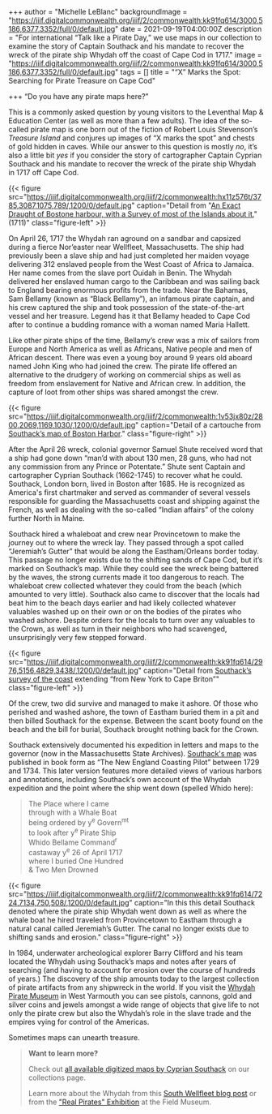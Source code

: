 +++
author = "Michelle LeBlanc"
backgroundImage = "https://iiif.digitalcommonwealth.org/iiif/2/commonwealth:kk91fq614/3000,5186,6377,3352/full/0/default.jpg"
date = 2021-09-19T04:00:00Z
description = "For international “Talk like a Pirate Day,” we use maps in our collection to examine the story of Captain Southack and his mandate to recover the wreck of the pirate ship Whydah off the coast of Cape Cod in 1717."
image = "https://iiif.digitalcommonwealth.org/iiif/2/commonwealth:kk91fq614/3000,5186,6377,3352/full/0/default.jpg"
tags = []
title = "“X” Marks the Spot: Searching for Pirate Treasure on Cape Cod"

+++
“Do you have any pirate maps here?”

This is a commonly asked question by young visitors to the Leventhal Map & Education Center (as well as more than a few adults). The idea of the so-called pirate map is one born out of the fiction of Robert Louis Stevenson’s _Treasure Island_ and conjures up images of “X marks the spot” and chests of gold hidden in caves. While our answer to this question is mostly _no_, it’s also a little bit _yes_ if you consider the story of cartographer Captain Cyprian Southack and his mandate to recover the wreck of the pirate ship Whydah in 1717 off Cape Cod.

{{< figure src="https://iiif.digitalcommonwealth.org/iiif/2/commonwealth:hx11z576t/3785,3087,1075,789/,1200/0/default.jpg" caption="Detail from \"[An Exact Draught of Bostone harbour, with a Survey of most of the Islands about it.](https://collections.leventhalmap.org/search/commonwealth:hx11z575j)\" (1711)" class="figure-left" >}}

On April 26, 1717 the Whydah ran aground on a sandbar and capsized during a fierce Nor’easter near Wellfleet, Massachusetts. The ship had previously been a slave ship and had just completed her maiden voyage delivering 312 enslaved people from the West Coast of Africa to Jamaica. Her name comes from the slave port Ouidah in Benin. The Whydah delivered her enslaved human cargo to the Caribbean and was sailing back to England bearing enormous profits from the trade. Near the Bahamas, Sam Bellamy (known as “Black Bellamy”), an infamous pirate captain, and his crew captured the ship and took possession of the state-of-the-art vessel and her treasure. Legend has it that Bellamy headed to Cape Cod after to continue a budding romance with a woman named Maria Hallett.

Like other pirate ships of the time, Bellamy’s crew was a mix of sailors from Europe and North America as well as Africans, Native people and men of African descent. There was even a young boy around 9 years old aboard named John King who had joined the crew. The pirate life offered an alternative to the drudgery of working on commercial ships as well as freedom from enslavement for Native and African crew. In addition, the capture of loot from other ships was shared amongst the crew.

{{< figure src="https://iiif.digitalcommonwealth.org/iiif/2/commonwealth:1v53jx80z/2800,2069,1169,1030/,1200/0/default.jpg" caption="Detail of a cartouche from [Southack’s map of Boston Harbor](https://collections.leventhalmap.org/search/commonwealth:1257bb08n)." class="figure-right" >}}

After the April 26 wreck, colonial governor Samuel Shute received word that a ship had gone down “man’d with about 130 men, 28 guns, who had not any commission from any Prince or Potentate.” Shute sent Captain and cartographer Cyprian Southack (1662-1745) to recover what he could. Southack, London born, lived in Boston after 1685. He is recognized as America's first chartmaker and served as commander of several vessels responsible for guarding the Massachusetts coast and shipping against the French, as well as dealing with the so-called “Indian affairs” of the colony further North in Maine.

Southack hired a whaleboat and crew near Provincetown to make the journey out to where the wreck lay. They passed through a spot called “Jeremiah’s Gutter” that would be along the Eastham/Orleans border today. This passage no longer exists due to the shifting sands of Cape Cod, but it’s marked on Southack’s map. While they could see the wreck being battered by the waves, the strong currents made it too dangerous to reach. The whaleboat crew collected whatever they could from the beach (which amounted to very little). Southack also came to discover that the locals had beat him to the beach days earlier and had likely collected whatever valuables washed up on their own or on the bodies of the pirates who washed ashore. Despite orders for the locals to turn over any valuables to the Crown, as well as turn in their neighbors who had scavenged, unsurprisingly very few stepped forward.

{{< figure src="https://iiif.digitalcommonwealth.org/iiif/2/commonwealth:kk91fq614/2976,5156,4829,3438/,1200/0/default.jpg" caption="Detail from [Southack’s survey of the coast](https://collections.leventhalmap.org/search/commonwealth:kk91fq60v) extending “from New York to Cape Briton”" class="figure-left" >}}

Of the crew, two did survive and managed to make it ashore. Of those who perished and washed ashore, the town of Eastham buried them in a pit and then billed Southack for the expense. Between the scant booty found on the beach and the bill for burial, Southack brought nothing back for the Crown.

Southack extensively documented his expedition in letters and maps to the governor (now in the Massachusetts State Archives). [Southack's map](https://collections.leventhalmap.org/search/commonwealth:kk91fq60v) was published in book form as “The New England Coasting Pilot” between 1729 and 1734. This later version features more detailed views of various harbors and annotations, including Southack’s own account of the Whydah expedition and the point where the ship went down (spelled Whido here):

> The Place where I came   
> through with a Whale Boat   
> being ordered by y<sup>e</sup> Govern<sup>mt</sup>   
> to look after y<sup>e</sup> Pirate Ship  
> Whido Bellame Command<sup>r</sup>   
> castaway y<sup>e</sup> 26 of April 1717   
> where I buried One Hundred  
> & Two Men Drowned

{{< figure src="https://iiif.digitalcommonwealth.org/iiif/2/commonwealth:kk91fq614/7224,7134,750,508/,1200/0/default.jpg" caption="In this this detail Southack denoted where the pirate ship Whydah went down as well as where the whale boat he hired traveled from Provincetown to Eastham through a natural canal called Jeremiah’s Gutter. The canal no longer exists due to shifting sands and erosion." class="figure-right" >}}

In 1984, underwater archeological explorer Barry Clifford and his team located the Whydah using Southack’s maps and notes after years of searching (and having to account for erosion over the course of hundreds of years.) The discovery of the ship amounts today to the largest collection of pirate artifacts from any shipwreck in the world. If you visit the [Whydah Pirate Museum](https://www.discoverpirates.com/) in West Yarmouth you can see pistols, cannons, gold and silver coins and jewels amongst a wide range of objects that give life to not only the pirate crew but also the Whydah’s role in the slave trade and the empires vying for control of the Americas.

Sometimes maps can unearth treasure.

> **Want to learn more?**
>
> Check out [all available digitized maps by Cyprian Southack](https://collections.leventhalmap.org/search?f%5Bname_facet_ssim%5D%5B%5D=Southack%2C+Cyprian%2C+1662-1745) on our collections page.
>
> Learn more about the Whydah from this [South Wellfleet blog post](https://southwellfleet.wordpress.com/2017/01/02/when-cyprian-southack-came-to-south-wellfleet-to-recover-the-whydah/) or from the ["Real Pirates" Exhibition](http://archive.fieldmuseum.org/pirates/index.html) at the Field Museum.